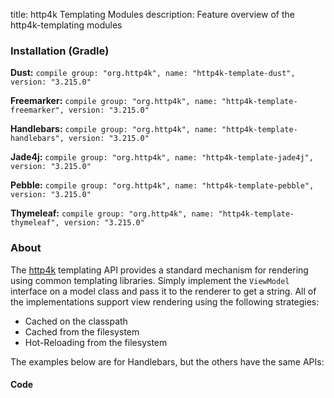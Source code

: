 title: http4k Templating Modules
description: Feature overview of the http4k-templating modules

### Installation (Gradle)
**Dust:** ```compile group: "org.http4k", name: "http4k-template-dust", version: "3.215.0"```

**Freemarker:** ```compile group: "org.http4k", name: "http4k-template-freemarker", version: "3.215.0"```

**Handlebars:** ```compile group: "org.http4k", name: "http4k-template-handlebars", version: "3.215.0"```

**Jade4j:** ```compile group: "org.http4k", name: "http4k-template-jade4j", version: "3.215.0"```

**Pebble:** ```compile group: "org.http4k", name: "http4k-template-pebble", version: "3.215.0"```

**Thymeleaf:** ```compile group: "org.http4k", name: "http4k-template-thymeleaf", version: "3.215.0"```

### About
The [http4k] templating API provides a standard mechanism for rendering using common templating libraries. Simply implement the `ViewModel` interface on a model class and pass it to the renderer to get a string. All of the implementations support view rendering using the following strategies:

* Cached on the classpath
* Cached from the filesystem
* Hot-Reloading from the filesystem

The examples below are for Handlebars, but the others have the same APIs:

#### Code  [<img class="octocat"/>](https://github.com/http4k/http4k/blob/master/src/docs/guide/modules/templating/example.kt)

 <script src="https://gist-it.appspot.com/https://github.com/http4k/http4k/blob/master/src/docs/guide/modules/templating/example.kt"></script>

[http4k]: https://http4k.org

